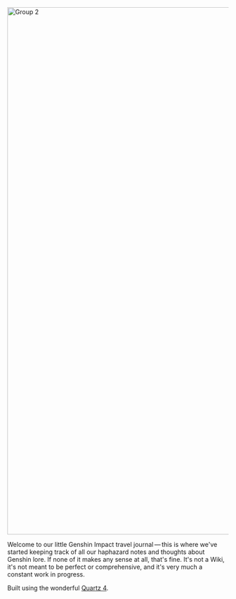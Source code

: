 <img width="1200" alt="Group 2" src="https://github.com/jilliangmeehan/looore/assets/35230656/acef264b-c601-4d16-9552-dc4367778853">

Welcome to our little Genshin Impact travel journal — this is where we've started keeping track of all our haphazard notes and thoughts about Genshin lore. If none of it makes any sense at all, that's fine. It's not a Wiki, it's not meant to be perfect or comprehensive, and it's very much a constant work in progress.

Built using the wonderful [Quartz 4](https://quartz.jzhao.xyz/).

